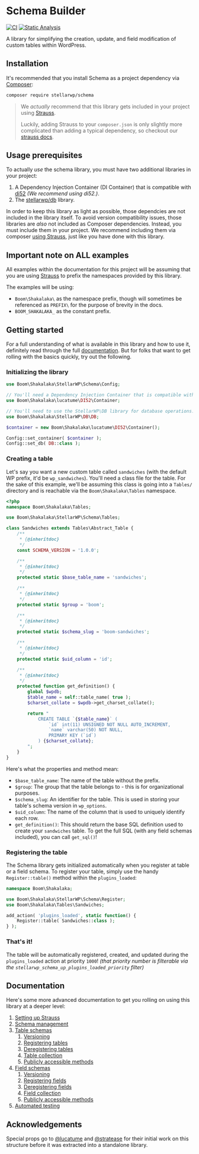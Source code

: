 # Schema Builder

[![CI](https://github.com/stellarwp/schema/workflows/CI/badge.svg)](https://github.com/stellarwp/schema/actions?query=branch%3Amain) [![Static Analysis](https://github.com/stellarwp/schema/actions/workflows/static-analysis.yml/badge.svg)](https://github.com/stellarwp/schema/actions/workflows/static-analysis.yml)

A library for simplifying the creation, update, and field modification of custom tables within WordPress.

## Installation

It's recommended that you install Schema as a project dependency via [Composer](https://getcomposer.org/):

```bash
composer require stellarwp/schema
```

> We _actually_ recommend that this library gets included in your project using [Strauss](https://github.com/BrianHenryIE/strauss).
>
> Luckily, adding Strauss to your `composer.json` is only slightly more complicated than adding a typical dependency, so checkout our [strauss docs](https://github.com/stellarwp/global-docs/blob/main/docs/strauss-setup.md).

## Usage prerequisites

To actually _use_ the schema library, you must have two additional libraries in your project:

1. A Dependency Injection Container (DI Container) that is compatible with [di52](https://github.com/lucatume/di52) _(We recommend using di52.)_.
1. The [stellarwp/db](https://github.com/stellarwp/db) library.

In order to keep this library as light as possible, those dependcies are not included in the library itself. To avoid version compatibility issues, those libraries are _also_ not included as Composer dependencies. Instead, you must include them in your project. We recommend including them via composer [using Strauss](https://github.com/stellarwp/global-docs/blob/main/docs/strauss-setup.md), just like you have done with this library.

## Important note on ALL examples

All examples within the documentation for this project will be assuming that you are using [Strauss](#strauss) to prefix the namespaces provided by this library.

The examples will be using:

* `Boom\Shakalaka\` as the namespace prefix, though will sometimes be referenced as `PREFIX\` for the purpose of brevity in the docs.
* `BOOM_SHAKALAKA_` as the constant prefix.

## Getting started

For a full understanding of what is available in this library and how to use it, definitely read through the full [documentation](#documentation). But for folks that want to get rolling with the basics quickly, try out the following.

### Initializing the library

```php
use Boom\Shakalaka\StellarWP\Schema\Config;

// You'll need a Dependency Injection Container that is compatible with https://github.com/lucatume/di52.
use Boom\Shakalaka\lucatume\DI52\Container;

// You'll need to use the StellarWP\DB library for database operations.
use Boom\Shakalaka\StellarWP\DB\DB;

$container = new Boom\Shakalaka\lucatume\DI52\Container();

Config::set_container( $container );
Config::set_db( DB::class );
```

### Creating a table

Let's say you want a new custom table called `sandwiches` (with the default WP prefix, it'd be `wp_sandwiches`). You'll need a class file for the table. For the sake of this example, we'll be assuming this class is going into a `Tables/` directory and is reachable via the `Boom\Shakalaka\Tables` namespace.

```php
<?php
namespace Boom\Shakalaka\Tables;

use Boom\Shakalaka\StellarWP\Schema\Tables;

class Sandwiches extends Tables\Abstract_Table {
	/**
	 * {@inheritdoc}
	 */
	const SCHEMA_VERSION = '1.0.0';

	/**
	 * {@inheritdoc}
	 */
	protected static $base_table_name = 'sandwiches';

	/**
	 * {@inheritdoc}
	 */
	protected static $group = 'boom';

	/**
	 * {@inheritdoc}
	 */
	protected static $schema_slug = 'boom-sandwiches';

	/**
	 * {@inheritdoc}
	 */
	protected static $uid_column = 'id';

	/**
	 * {@inheritdoc}
	 */
	protected function get_definition() {
		global $wpdb;
		$table_name = self::table_name( true );
		$charset_collate = $wpdb->get_charset_collate();

		return "
			CREATE TABLE `{$table_name}` (
				`id` int(11) UNSIGNED NOT NULL AUTO_INCREMENT,
				`name` varchar(50) NOT NULL,
				PRIMARY KEY (`id`)
			) {$charset_collate};
		";
	}
}
```

Here's what the properties and method mean:

* `$base_table_name`: The name of the table without the prefix.
* `$group`: The group that the table belongs to - this is for organizational purposes.
* `$schema_slug`: An identifier for the table. This is used in storing your table's schema version in `wp_options`.
* `$uid_column`: The name of the column that is used to uniquely identify each row.
* `get_definition()`: This should return the base SQL definition used to create your `sandwiches` table. To get the full SQL (with any field schemas included), you can call `get_sql()`!

### Registering the table

The Schema library gets initialized automatically when you register at table or a field schema. To register your table, simply use the handy `Register::table()` method within the `plugins_loaded`:

```php
namespace Boom\Shakalaka;

use Boom\Shakalaka\StellarWP\Schema\Register;
use Boom\Shakalaka\Tables\Sandwiches;

add_action( 'plugins_loaded', static function() {
	Register::table( Sandwiches::class );
} );
```

### That's it!

The table will be automatically registered, created, and updated during the `plugins_loaded` action at priority `1000`! _(that priority number is filterable via the `stellarwp_schema_up_plugins_loaded_priority` filter)_

## Documentation

Here's some more advanced documentation to get you rolling on using this library at a deeper level:

1. [Setting up Strauss](/docs/strauss-setup.md)
1. [Schema management](/docs/schemas.md)
1. [Table schemas](/docs/schemas-table.md)
	1. [Versioning](/docs/schemas-table.md#versioning)
	1. [Registering tables](/docs/schemas-table.md#registering-tables)
	1. [Deregistering tables](/docs/schemas-table.md#deregistering-tables)
	1. [Table collection](/docs/schemas-table.md#table-collection)
	1. [Publicly accessible methods](/docs/schemas-table.md#publicly-accessible-methods)
1. [Field schemas](/docs/schemas-field.md)
	1. [Versioning](/docs/schemas-field.md#versioning)
	1. [Registering fields](/docs/schemas-field.md#registering-field)
	1. [Deregistering fields](/docs/schemas-field.md#deregistering-fields)
	1. [Field collection](/docs/schemas-field.md#field-collection)
	1. [Publicly accessible methods](/docs/schemas-field.md#publicly-accessible-methods)
1. [Automated testing](/docs/automated-testing.md)

## Acknowledgements

Special props go to [@lucatume](https://github.com/lucatume) and [@stratease](https://github.com/stratease) for their initial work on this structure before it was extracted into a standalone library.
